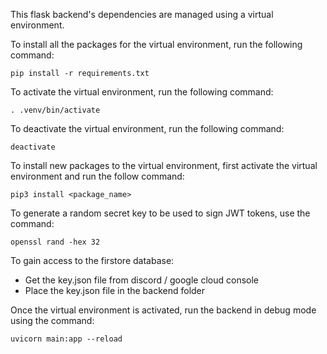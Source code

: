 This flask backend's dependencies are managed using a virtual environment.

To install all the packages for the virtual environment, run the following command:
```
pip install -r requirements.txt
```

To activate the virtual environment, run the following command:
```
. .venv/bin/activate
```

To deactivate the virtual environment, run the following command:
```
deactivate
```

To install new packages to the virtual environment, first activate the virtual environment and run the follow command:
```
pip3 install <package_name>
```

To generate a random secret key to be used to sign JWT tokens, use the command:
```
openssl rand -hex 32
```

To gain access to the firstore database:
- Get the key.json file from discord / google cloud console
- Place the key.json file in the backend folder

Once the virtual environment is activated, run the backend in debug mode using the command:
```
uvicorn main:app --reload
```